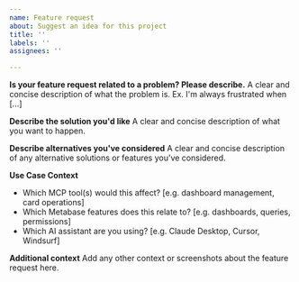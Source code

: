 ```yaml
---
name: Feature request
about: Suggest an idea for this project
title: ''
labels: ''
assignees: ''

---
```


**Is your feature request related to a problem? Please describe.**
A clear and concise description of what the problem is. Ex. I'm always frustrated when [...]

**Describe the solution you'd like**
A clear and concise description of what you want to happen.

**Describe alternatives you've considered**
A clear and concise description of any alternative solutions or features you've considered.

**Use Case Context**
- Which MCP tool(s) would this affect? [e.g. dashboard management, card operations]
- Which Metabase features does this relate to? [e.g. dashboards, queries, permissions]
- Which AI assistant are you using? [e.g. Claude Desktop, Cursor, Windsurf]

**Additional context**
Add any other context or screenshots about the feature request here.
